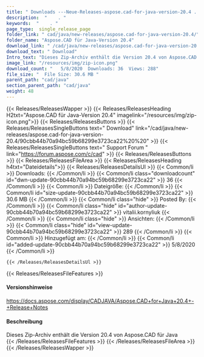 ```yaml
---
title: " Downloads ---Neue-Releases-aspose.cad-for-java-version-20.4 . "
description:  "    . " 
keywords:  "    . " 
page_type:  single_release_page
folder_link: " cad/java/new-releases/aspose.cad-for-java-version-20.4/"
folder_name: "Aspose.CAD für Java-Version 20.4"
download_link: " /cad/java/new-releases/aspose.cad-for-java-version-20.4/90cbb44b70a94bc59b68299e3723ca22"
download_text: " Download"
Intro_text: "Dieses Zip-Archiv enthält die Version 20.4 von Aspose.CAD für Java"
image_link: "/resources/img/zip-icon.png"
download_count: "   5/8/2020  Downloads: 36  Views: 288"
file_size: "  File Size: 30.6 MB "
parent_path: "cad/java"
section_parent_path: "cad/java"
weight: 48
---
```


{{< Releases/ReleasesWapper >}}
  {{< Releases/ReleasesHeading H2txt="Aspose.CAD für Java-Version 20.4" imagelink="/resources/img/zip-icon.png">}}
  {{< Releases/ReleasesButtons >}}
    {{< Releases/ReleasesSingleButtons text=" Download" link="/cad/java/new-releases/aspose.cad-for-java-version-20.4/90cbb44b70a94bc59b68299e3723ca22%20%20" >}}
    {{< Releases/ReleasesSingleButtons text=" Support Forum " link="https://forum.aspose.com/c/cad" >}}
  {{< Releases/ReleasesButtons >}}
  {{< Releases/ReleasesFileArea >}}
    {{< Releases/ReleasesHeading h4txt="Dateidetails">}}
    {{< Releases/ReleasesDetailsUl >}}
            {{< Common/li >}} Downloads: {{< /Common/li >}}
      {{< Common/li class="downloadcount" id="dwn-update-90cbb44b70a94bc59b68299e3723ca22" >}} 36 {{< /Common/li >}}
      {{< Common/li >}} Dateigröße: {{< /Common/li >}}
      {{< Common/li id="size-update-90cbb44b70a94bc59b68299e3723ca22" >}} 30.6 MB {{< /Common/li >}} 
      {{< Common/li  class="hide" >}} Posted By: {{< /Common/li >}} 
      {{< Common/li class="hide" id="author-update-90cbb44b70a94bc59b68299e3723ca22" >}} vitalii.kornyliuk {{< /Common/li >}}
      {{< Common/li class="hide" >}} Ansichten: {{< /Common/li >}}
      {{< Common/li class="hide" id="view-update-90cbb44b70a94bc59b68299e3723ca22" >}} 289 {{< /Common/li >}}
      {{< Common/li >}} Hinzugefügt am: {{< /Common/li >}}
      {{< Common/li id="added-update-90cbb44b70a94bc59b68299e3723ca22" >}} 5/8/2020 {{< /Common/li >}} 

    {{< /Releases/ReleasesDetailsUl >}}

  {{< Releases/ReleasesFileFeatures >}}
      <h4>Versionshinweise</h4><div> <a href="https://docs.aspose.com/display/CADJAVA/Aspose.CAD+for+Java+20.4+-+Release+Notes">https://docs.aspose.com/display/CADJAVA/Aspose.CAD+for+Java+20.4+-+Release+Notes</a></div><h4> Beschreibung</h4><div class="HTMLDescription"> Dieses Zip-Archiv enthält die Version 20.4 von Aspose.CAD für Java</div>
  {{< /Releases/ReleasesFileFeatures >}}
 {{< /Releases/ReleasesFileArea >}}
{{< /Releases/ReleasesWapper >}}



